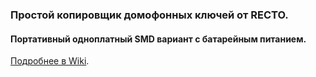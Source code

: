 ### Простой копировщик домофонных ключей от RECTO.
#### Портативный одноплатный SMD вариант с батарейным питанием.
[Подробнее в Wiki](https://github.com/74ls00/KeyCopy_RECTO/wiki).
